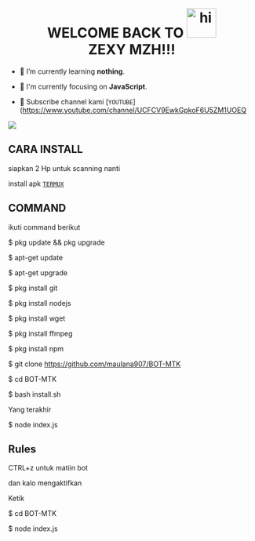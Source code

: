 <h1 align="center">WELCOME BACK TO <img src="https://user-images.githubusercontent.com/1303154/88677602-1635ba80-d120-11ea-84d8-d263ba5fc3c0.gif" width="60px" alt="hi"><br>ZEXY MZH!!!</h1>








- 🌱 I’m currently learning **nothing**.

- 👀 I'm currently focusing on **JavaScript**.



- 👥 Subscribe channel kami [`YOUTUBE`](https://www.youtube.com/channel/UCFCV9EwkGpkoF6U5ZM1UOEQ
<img src="https://raw.githubusercontent.com/TheDudeThatCode/TheDudeThatCode/master/Assets/Mario_Gameplay.gif"/>


## CARA INSTALL
siapkan 2 Hp untuk scanning nanti 
<p align="center">
  
install apk [`TERMUX`](https://play.google.com/store/apps/details?id=com.termux)
## COMMAND
ikuti command berikut

$ pkg update && pkg upgrade

$ apt-get update

$ apt-get upgrade

$ pkg install git

$ pkg install nodejs

$ pkg install wget

$ pkg install ffmpeg

$ pkg install npm 

$ git clone https://github.com/maulana907/BOT-MTK

$ cd BOT-MTK

$ bash install.sh

Yang terakhir

$ node index.js

## Rules

CTRL+z untuk matiin bot

dan kalo mengaktifkan

Ketik 

$ cd BOT-MTK

$ node index.js





 







</p>







</p>
